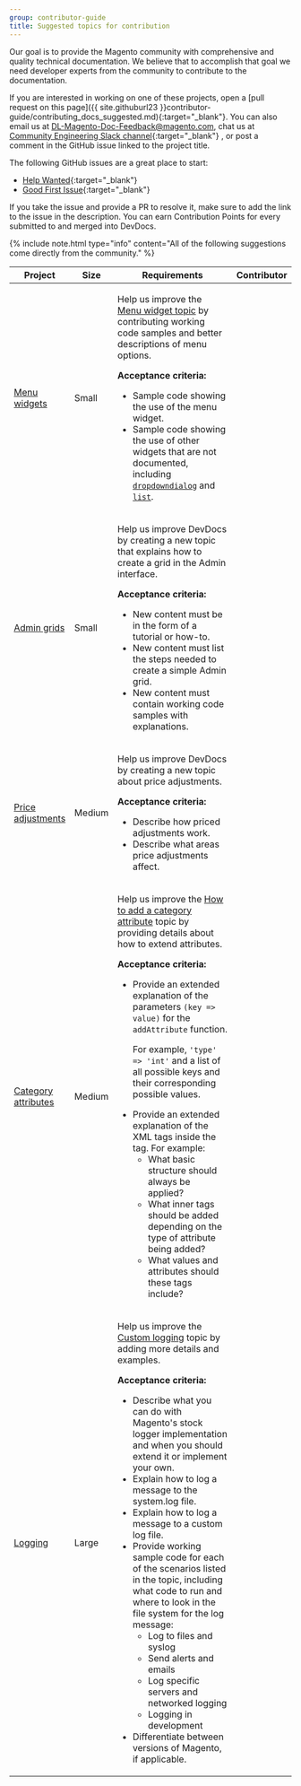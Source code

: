 ```yaml
---
group: contributor-guide
title: Suggested topics for contribution
---
```


Our goal is to provide the Magento community with comprehensive and quality technical documentation. We believe that to accomplish that goal we need developer experts from the community to contribute to the documentation.

If you are interested in working on one of these projects, open a [pull request on this page]({{ site.githuburl23 }}contributor-guide/contributing_docs_suggested.md){:target="_blank"}. You can also email us at <DL-Magento-Doc-Feedback@magento.com>, chat us at [Community Engineering Slack channel](https://magentocommeng.slack.com/messages/CAN932A3H){:target="_blank"} , or post a comment in the GitHub issue linked to the project title.

The following GitHub issues are a great place to start:

*  [Help Wanted](https://github.com/magento/devdocs/issues?q=is%3Aissue+is%3Aopen+label%3A%22help+wanted%22){:target="_blank"}
*  [Good First Issue](https://github.com/magento/devdocs/issues?q=is%3Aissue+is%3Aopen+label%3A%22good+first+issue%22){:target="_blank"}

If you take the issue and provide a PR to resolve it, make sure to add the link to the issue in the description. You can earn Contribution Points for every submitted to and merged into DevDocs.

{% include note.html type="info" content="All of the following suggestions come directly from the community." %}

<table>
   <colgroup>
      <col width="15%" />
      <col width="15%" />
      <col width="55%" />
      <col width="15%" />
   </colgroup>
   <thead>
      <tr>
         <th>Project</th>
         <th>Size</th>
         <th>Requirements</th>
         <th>Contributor</th>
      </tr>
   </thead>
   <tbody>
      <tr>
        <td><a href="https://github.com/magento/devdocs/issues/1276" target="_blank">Menu widgets</a></td>
        <td>Small</td>
        <td>
          <p>Help us improve the <a href="{{ site.gdeurl }}/javascript-dev-guide/widgets/widget_menu.html">Menu widget topic</a> by contributing working code samples and better descriptions of menu options.</p>
          <p><strong>Acceptance criteria:</strong></p>
            <ul>
              <li>Sample code showing the use of the menu widget.</li>
              <li>Sample code showing the use of other widgets that are not documented, including <code><a href="{{ site.gdeurl }}/javascript-dev-guide/widgets/widget_dialog.html">dropdowndialog</a></code> and <code><a href="{{ site.gdeurl }}/javascript-dev-guide/widgets/widget_list.html">list</a></code>.</li>
            </ul>
        </td>
        <td></td>
      </tr>
      <tr>
        <td><a href="https://github.com/magento/devdocs/issues/1465" target="_blank">Admin grids</a></td>
        <td>Small</td>
        <td>
          <p>Help us improve DevDocs by creating a new topic that explains how to create a grid in the Admin interface.</p>
          <p><strong>Acceptance criteria:</strong></p>
            <ul>
              <li>New content must be in the form of a tutorial or how-to.</li>
              <li>New content must list the steps needed to create a simple Admin grid.</li>
              <li>New content must contain working code samples with explanations.</li>
            </ul>
        </td>
        <td></td>
      </tr>
      <tr>
        <td><a href="https://github.com/magento/devdocs/issues/1437" target="_blank">Price adjustments</a></td>
        <td>Medium</td>
        <td>
          <p>Help us improve DevDocs by creating a new topic about price adjustments.</p>
          <p><strong>Acceptance criteria:</strong></p>
            <ul>
              <li>Describe how priced adjustments work.</li>
              <li>Describe what areas price adjustments affect.</li>
            </ul>
        </td>
        <td></td>
      </tr>
      <tr>
        <td><a href="https://github.com/magento/devdocs/issues/1637" target="_blank">Category attributes</a></td>
        <td>Medium</td>
        <td>
          <p>Help us improve the <a href="{{ site.gdeurl }}/ui_comp_guide/howto/add_category_attribute.html">How to add a category attribute</a> topic by providing details about how to extend attributes.</p>
          <p><strong>Acceptance criteria:</strong></p>
            <ul>
              <li>Provide an extended explanation of the parameters <code>(key => value)</code> for the <code>addAttribute</code> function.
              <p>For example, <code>'type' => 'int'</code> and a list of all possible keys and their corresponding possible values.</p></li>
              <li>Provide an extended explanation of the XML tags inside the tag. For example:
                <ul>
                  <li>What basic structure should always be applied?</li>
                  <li>What inner tags should be added depending on the type of attribute being added?</li>
                  <li>What values and attributes should these tags include?</li>
                </ul></li>
            </ul>
        </td>
        <td></td>
      </tr>
      <tr>
        <td><a href="https://github.com/magento/devdocs/issues/434" target="_blank">Logging</a></td>
        <td>Large</td>
        <td>
          <p>Help us improve the <a href="{{ site.gdeurl }}/config-guide/log/log-intro.html">Custom logging</a> topic by adding more details and examples.</p>
          <p><strong>Acceptance criteria:</strong></p>
            <ul>
              <li>Describe what you can do with Magento's stock logger implementation and when you should extend it or implement your own.</li>
              <li>Explain how to log a message to the system.log file.</li>
              <li>Explain how to log a message to a custom log file.</li>
              <li>Provide working sample code for each of the scenarios listed in the topic, including what code to run and where to look in the file system for the log message:
                <ul>
                  <li>Log to files and syslog</li>
                  <li>Send alerts and emails</li>
                  <li>Log specific servers and networked logging</li>
                  <li>Logging in development</li>
                </ul></li>
              <li>Differentiate between versions of Magento, if applicable.</li>
            </ul>
        </td>
        <td></td>
      </tr>
   </tbody>
</table>
